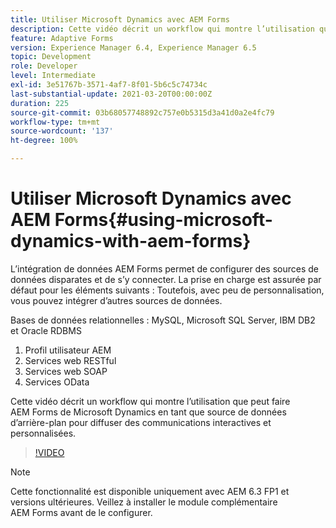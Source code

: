 ```yaml
---
title: Utiliser Microsoft Dynamics avec AEM Forms
description: Cette vidéo décrit un workflow qui montre l’utilisation que peut faire AEM Forms de Microsoft Dynamics en tant que source de données d’arrière-plan pour diffuser des communications interactives et personnalisées.
feature: Adaptive Forms
version: Experience Manager 6.4, Experience Manager 6.5
topic: Development
role: Developer
level: Intermediate
exl-id: 3e51767b-3571-4af7-8f01-5b6c5c74734c
last-substantial-update: 2021-03-20T00:00:00Z
duration: 225
source-git-commit: 03b68057748892c757e0b5315d3a41d0a2e4fc79
workflow-type: tm+mt
source-wordcount: '137'
ht-degree: 100%

---
```


# Utiliser Microsoft Dynamics avec AEM Forms{#using-microsoft-dynamics-with-aem-forms}

L’intégration de données AEM Forms permet de configurer des sources de données disparates et de s’y connecter. La prise en charge est assurée par défaut pour les éléments suivants : Toutefois, avec peu de personnalisation, vous pouvez intégrer d’autres sources de données.

Bases de données relationnelles : MySQL, Microsoft SQL Server, IBM DB2 et Oracle RDBMS
1. Profil utilisateur AEM
1. Services web RESTful
1. Services web SOAP
1. Services OData 

Cette vidéo décrit un workflow qui montre l’utilisation que peut faire AEM Forms de Microsoft Dynamics en tant que source de données d’arrière-plan pour diffuser des communications interactives et personnalisées.

>[!VIDEO](https://video.tv.adobe.com/v/39249?quality=12&learn=on&captions=fre_fr)

>[!NOTE]
>
>Cette fonctionnalité est disponible uniquement avec AEM 6.3 FP1 et versions ultérieures. Veillez à installer le module complémentaire AEM Forms avant de le configurer.
